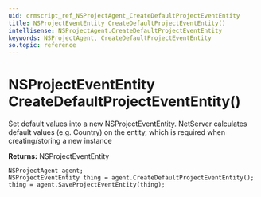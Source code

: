 ```yaml
---
uid: crmscript_ref_NSProjectAgent_CreateDefaultProjectEventEntity
title: NSProjectEventEntity CreateDefaultProjectEventEntity()
intellisense: NSProjectAgent.CreateDefaultProjectEventEntity
keywords: NSProjectAgent, CreateDefaultProjectEventEntity
so.topic: reference
---
```


# NSProjectEventEntity CreateDefaultProjectEventEntity()

Set default values into a new NSProjectEventEntity.
NetServer calculates default values (e.g. Country) on the entity, which is required when creating/storing a new instance

**Returns:** NSProjectEventEntity

```crmscript
NSProjectAgent agent;
NSProjectEventEntity thing = agent.CreateDefaultProjectEventEntity();
thing = agent.SaveProjectEventEntity(thing);
```

